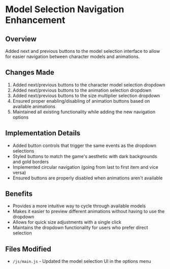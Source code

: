 # Model Selection Navigation Enhancement

## Overview
Added next and previous buttons to the model selection interface to allow for easier navigation between character models and animations.

## Changes Made
1. Added next/previous buttons to the character model selection dropdown
2. Added next/previous buttons to the animation selection dropdown
3. Added next/previous buttons to the size multiplier selection dropdown
4. Ensured proper enabling/disabling of animation buttons based on available animations
5. Maintained all existing functionality while adding the new navigation options

## Implementation Details
- Added button controls that trigger the same events as the dropdown selections
- Styled buttons to match the game's aesthetic with dark backgrounds and gold borders
- Implemented circular navigation (going from last to first item and vice versa)
- Ensured buttons are properly disabled when animations aren't available

## Benefits
- Provides a more intuitive way to cycle through available models
- Makes it easier to preview different animations without having to use the dropdown
- Allows for quick size adjustments with a single click
- Maintains the dropdown functionality for users who prefer direct selection

## Files Modified
- `/js/main.js` - Updated the model selection UI in the options menu